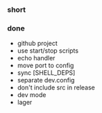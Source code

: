 ### short

### done

- github project
- use start/stop scripts
- echo handler
- move port to config
- sync [SHELL_DEPS]
- separate dev.config
- don't include src in release
- dev mode
- lager
